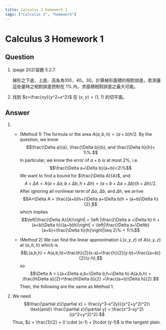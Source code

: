 ```yaml
---
title: Calculus 3 homework 1
tags: ["Calculus 3", "homework"]
---
```

# Calculus 3 Homework 1

## Question

1. (page 202)習題 5.2.7.
<ul>
	梯形之下底、上底、高各為100，40，30。計算梯形面積的相對誤差。若測量這些量時之相對誤差控制在 1% 內，求面積相對誤差之最大可能。
</ul>

2. 找到 $z=\frac{xy}{y^2+x^2}$ 在 $(x,\ y)=(1,\ 1)$ 的切平面。

## Answer
1. 
	* (Method 1) The formula or the area $A(a,b,h)=(a+b)h/2$. By the question, we know
	$$\frac{\Delta a}{a}, \frac{\Delta b}{b}, and \frac{\Delta h}{h}< 1\%.$$
	In particular, we know the error of $a+b$ is at most $2\%$, i.e.
	$$\frac{\Delta a+\Delta b}{a+b}<2\%$$
	We want to find a bound for $\frac{\Delta A}{A}$, and
	$$A+\Delta A = A(a+\Delta a, b+\Delta b, h+\Delta h) = (a+b+\Delta a+\Delta b)(h+\Delta h)/2.$$
	After ignoring all nonlinear term of $\Delta a$, $\Delta b$, and $\Delta h$, we arrive
	$$A+\Delta A = \frac{(a+b)h+(\Delta a+\Delta b)h + (a+b)\Delta h}{2},$$
	which implies
	$$\left|\frac{\Delta A}{A}\right| = \left |\frac{(\Delta a +\Delta b) h + (a+b)\Delta h}{(a+b)h}\right| = \left|\frac{\Delta a+\Deltb}{a+b}+\frac{\Delta h}{h}\right|\leq 2\% + 1\%$$

	* (Method 2) We can find the linear approximation $L(x,y,z)$ of $A(x,y,z)$ at $(a,b,h)$ which is
	$$L(a,b,h) = A(a,b,h)+\frac{h}{2}(x-a)+\frac{h}{2}(y-b)+\frac{(a+b)}{2}(z-h),$$
	so
	$$\Delta A = L(a+\Delta a,b+\Delta b,h+\Delta h)-A(a,b,h) = \frac{h\Delta a}{2}+\frac{h\Delta b}{2} +\frac{(a+b)\Delta h}{2}.$$
	Then, the following are the same as Method 1.

2. We need
	$$\frac{\partial z}{\partial x} = \frac{y^3-x^2y}{(x^2+y^2)^2}\ \text{and}\ \frac{\partial z}{\partial y} = \frac{x^3-xy^2}{(x^2+y^2)^2}.$$
Thus, $z = \frac{1}{2} + 0 \cdot (x-1) + 0\cdot (y-1)$ is the tangent plain. 
